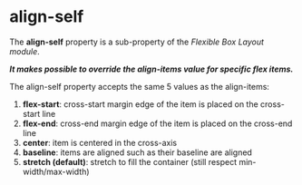 # align-self

The **align-self** property is a sub-property of the *Flexible Box Layout module*.  

***It makes possible to override the align-items value for specific flex items.***

The align-self property accepts the same 5 values as the align-items:

1. **flex-start**: cross-start margin edge of the item is placed on the cross-start line
2. **flex-end**: cross-end margin edge of the item is placed on the cross-end line
3. **center**: item is centered in the cross-axis
4. **baseline**: items are aligned such as their baseline are aligned
5. **stretch (default)**: stretch to fill the container (still respect min-width/max-width)

